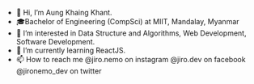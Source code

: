 - 👋 Hi, I’m Aung Khaing Khant.
- 🎓Bachelor of Engineering (CompSci) at MIIT, Mandalay, Myanmar
- 👀 I’m interested in Data Structure and Algorithms, Web Development, Software Development.
- 🌱 I’m currently learning ReactJS.
- 📫 How to reach me 
      @jiro.nemo on instagram
      @jiro.dev on facebook
      @jironemo_dev on twitter

<!---
jironemo/jironemo is a ✨ special ✨ repository because its `README.md` (this file) appears on your GitHub profile.
You can click the Preview link to take a look at your changes.
--->
